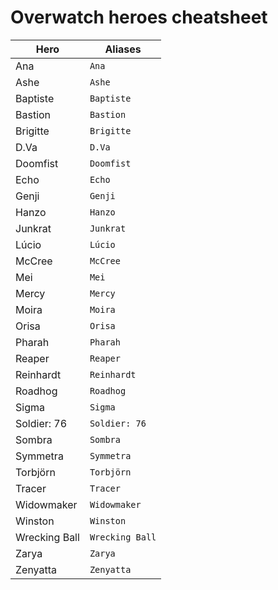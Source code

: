 # Overwatch heroes cheatsheet
| Hero              | Aliases         |
| ----------------- | --------------- |
| Ana               | `Ana`           |
| Ashe              | `Ashe`          |
| Baptiste          | `Baptiste`      |
| Bastion           | `Bastion`       |
| Brigitte          | `Brigitte`      |
| D<span></span>.Va | `D.Va`          |
| Doomfist          | `Doomfist`      |
| Echo              | `Echo`          |
| Genji             | `Genji`         |
| Hanzo             | `Hanzo`         |
| Junkrat           | `Junkrat`       |
| Lúcio             | `Lúcio`         |
| McCree            | `McCree`        |
| Mei               | `Mei`           |
| Mercy             | `Mercy`         |
| Moira             | `Moira`         |
| Orisa             | `Orisa`         |
| Pharah            | `Pharah`        |
| Reaper            | `Reaper`        |
| Reinhardt         | `Reinhardt`     |
| Roadhog           | `Roadhog`       |
| Sigma             | `Sigma`         |
| Soldier: 76       | `Soldier: 76`   |
| Sombra            | `Sombra`        |
| Symmetra          | `Symmetra`      |
| Torbjörn          | `Torbjörn`      |
| Tracer            | `Tracer`        |
| Widowmaker        | `Widowmaker`    |
| Winston           | `Winston`       |
| Wrecking Ball     | `Wrecking Ball` |
| Zarya             | `Zarya`         |
| Zenyatta          | `Zenyatta`      |